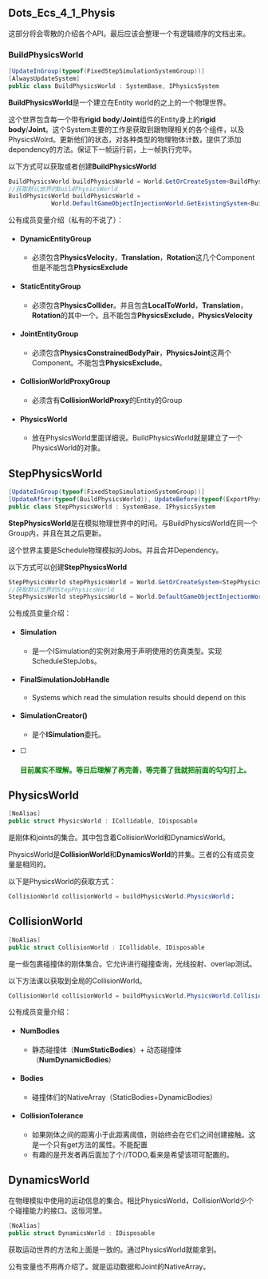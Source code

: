 ## Dots_Ecs_4_1_Physis

这部分将会零散的介绍各个API。最后应该会整理一个有逻辑顺序的文档出来。

### BuildPhysicsWorld

```csharp
[UpdateInGroup(typeof(FixedStepSimulationSystemGroup))]
[AlwaysUpdateSystem]
public class BuildPhysicsWorld : SystemBase, IPhysicsSystem
```

**BuildPhysicsWorld**是一个建立在Entity world的之上的一个物理世界。

这个世界包含每一个带有**rigid** **body**/**Joint**组件的Entity身上的**rigid** **body**/**Joint**。这个System主要的工作是获取到跟物理相关的各个组件，以及PhysicsWolrd。更新他们的状态，对各种类型的物理物体计数，提供了添加dependency的方法。保证下一帧运行前，上一帧执行完毕。

以下方式可以获取或者创建**BuildPhysicsWorld**

```csharp
BuildPhysicsWorld buildPhysicsWorld = World.GetOrCreateSystem<BuildPhysicsWorld>();
//获取默认世界的BuildPhysicsWorld
BuildPhysicsWorld buildPhysicsWorld =
            World.DefaultGameObjectInjectionWorld.GetExistingSystem<BuildPhysicsWorld>();
```

公有成员变量介绍（私有的不说了）：

- #### DynamicEntityGroup

  - 必须包含**PhysicsVelocity**，**Translation**，**Rotation**这几个Component但是不能包含**PhysicsExclude**

- #### StaticEntityGroup

  - 必须包含**PhysicsCollider**。并且包含**LocalToWorld**，**Translation**，**Rotation**的其中一个。且不能包含**PhysicsExclude**，**PhysicsVelocity**

- #### **JointEntityGroup**

  - 必须包含**PhysicsConstrainedBodyPair**，**PhysicsJoint**这两个Component。不能包含**PhysicsExclude**。

- #### CollisionWorldProxyGroup

  - 必须含有**CollisionWorldProxy**的Entity的Group

- #### **PhysicsWorld**

  - 放在PhysicsWorld里面详细说。BuildPhysicsWorld就是建立了一个PhysicsWorld的对象。

## StepPhysicsWorld

```csharp
[UpdateInGroup(typeof(FixedStepSimulationSystemGroup))]
[UpdateAfter(typeof(BuildPhysicsWorld)), UpdateBefore(typeof(ExportPhysicsWorld)), AlwaysUpdateSystem]
public class StepPhysicsWorld : SystemBase, IPhysicsSystem
```

**StepPhysicsWorld**是在模拟物理世界中的时间。与BuildPhysicsWorld在同一个Group内，并且在其之后更新。

这个世界主要是Schedule物理模拟的Jobs。并且合并Dependency。

以下方式可以创建**StepPhysicsWorld**

```csharp
StepPhysicsWorld stepPhysicsWorld = World.GetOrCreateSystem<StepPhysicsWorld>();
//获取默认世界的StepPhysicsWorld
StepPhysicsWorld stepPhysicsWorld = World.DefaultGameObjectInjectionWorld.GetExistingSystem<StepPhysicsWorld>();
```

公有成员变量介绍：

- #### **Simulation**

  - 是一个ISimulation的实例对象用于声明使用的仿真类型。实现ScheduleStepJobs。

- #### FinalSimulationJobHandle

  - Systems which read the simulation results should depend on this

- #### **SimulationCreator()**

  - 是个**ISimulation**委托。

- [ ] ####  <font color=green>目前属实不理解。等日后理解了再完善，等完善了我就把前面的勾勾打上。</font>

## PhysicsWorld

```csharp
[NoAlias]
public struct PhysicsWorld : ICollidable, IDisposable
```

是刚体和joints的集合。其中包含着CollisionWorld和DynamicsWorld。

PhysicsWorld是**CollisionWorld**和**DynamicsWorld**的并集。三者的公有成员变量是相同的。

以下是PhysicsWorld的获取方式：

```csharp
CollisionWorld collisionWorld = buildPhysicsWorld.PhysicsWorld；
```

## CollisionWorld

```csharp
[NoAlias]
public struct CollisionWorld : ICollidable, IDisposable
```

是一些包裹碰撞体的刚体集合。它允许进行碰撞查询，光线投射、overlap测试。

以下方法课以获取到全局的CollisionWorld。

```csharp
CollisionWorld collisionWorld = buildPhysicsWorld.PhysicsWorld.CollisionWorld;
```

公有成员变量介绍：

- #### NumBodies
  - 静态碰撞体（**NumStaticBodies**）+ 动态碰撞体（**NumDynamicBodies**）

- #### Bodies

  - 碰撞体们的NativeArray（StaticBodies+DynamicBodies）

- #### CollisionTolerance

  - 如果刚体之间的距离小于此距离阈值，则始终会在它们之间创建接触。这是一个只有get方法的属性。不能配置
  - 有趣的是开发者再后面加了个//TODO,看来是希望该项可配置的。

## DynamicsWorld

在物理模拟中使用的运动信息的集合。相比PhysicsWorld，CollisionWorld少个个碰撞能力的接口。这恒河里。

```csharp
[NoAlias]
public struct DynamicsWorld : IDisposable
```

获取运动世界的方法和上面是一致的。通过PhysicsWorld就能拿到。

公有变量也不用再介绍了。就是运动数据和Joint的NativeArray。
